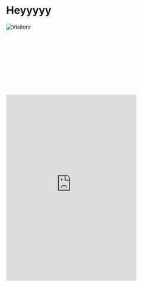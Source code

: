 # Heyyyyy
![Visitors](https://komarev.com/ghpvc/?username=aint-zyrrrrr&color=blue)

<div class="vscp" align="center">
    <svg xmlns="http://www.w3.org/2000/svg" width="530.037" height="168.784" viewBox="0 0 630.037 268.784" class="logo">
        <path id="Path_1" data-name="Path 1" d="M545,515.96l206.883-88.569v51.283L604.865,541.714l147.017,64.047v47.811l-206.922-90.36Z" transform="translate(-544.461 -411.101)" fill="#eee" stroke="#eee" stroke-width="1"/>
        <path id="Path_2" data-name="Path 2" d="M785.306,294.442l-26.492,11.732h-3.785l2.271-3.406,3.974-2.46,4.352-2.838,8.326-5.109,11.354-5.677,7.758-3.217,9.083-2.838,8.894-1.892,11.922-1.135h32.548l12.111,1.135,9.651,1.892,9.083,2.46,9.083,2.649,9.651,3.6,10.408,3.785,9.651,5.488,8.515,5.866-20.437,42.766-12.678-7.948-7.758-4.163L882,330.775l-14.381-5.109-10.6-2.082-8.326-.946H833.371l-10.408.946-10.218,3.6-8.515,7.191-2.743,3.557-1.68,4.927-.784,6.27.784,4.815,2.575,4.927,4.591,5.039,5.263,3.135,4.591,2.463,6.942,2.8,8.174,3.135,9.182,3.135,8.51,2.8,10.637,3.359,15.34,5.039,12.653,5.151,9.182,4.255,8.846,5.039,8.286,6.942,8.286,9.294,4.255,6.718,2.463,5.375,1.456,5.934,1.456,6.83v16.012l-2.015,10.189-2.127,7.39-1.568,4.031-2.239,5.039-3.7,6.046-5.151,6.718-5.711,5.375-6.046,5.151-8.286,4.7-10.189,4.255-8.622,2.911-8.062,2.016-9.294,1.568-6.942.56H824.328l-6.606-.9-9.741-1.456-12.093-1.9-6.942-1.9-4.031-2.351V470.5l4.031,2.015,6.27,3.247,7.614,2.575,7.054,1.792,9.07,1.68,9.294,1.12h20.491l5.711-1.12,5.039-1.68,5.039-2.351,5.487-3.023,3.7-4.255,3.135-5.375V454.937l-1.568-4.143-3.247-5.487-5.711-4.815-6.046-3.471-8.062-3.359L843.7,430.3l-7.838-2.8-12.093-3.919-10.525-3.7-11.085-3.583-7.95-3.135-8.622-3.471-7.614-3.807-7.278-4.7-5.6-4.143-4.927-4.815-3.919-3.919-3.807-4.927-2.687-4.591-2.239-5.375-1.792-5.934-1.456-5.711,41.037-17.691Z" transform="translate(-579.461 -277.101)" fill="#eee" stroke="#eee" stroke-width="1"/>
        <path id="Path_3" data-name="Path 3" d="M831.1,119.783l-21.383-11.922,5.488-3.6,7.569-2.46,8.326-2.271,5.866-1.514,7.758-1.7,6.434-1.135,7.372-.372h30.125l5.3.451,5.512.861,6.029,1.292s8.871,1.981,9.13,2.153,10.853,3.187,10.853,3.187l10.422,4.134,9.044,4.651,7.407,4.307,6.891,4.134,5.512,4.22,6.374,5.6,6.718,6.115,6.977,7.924,5.771,8.613,4.479,7.063,3.79,6.977,3.79,8.613,2.584,7.838,2.842,7.58,2.928,12.4,2.067,9.819v30.146l-.689,5.082-.947,4.823-1.292,5.6-1.809,6.891-1.034,4.823-2.067,6.2-1.981,4.909-2.67,5.512-3.1,6.546-3.876,6.8-4.22,6.288-4.91,6.46-4.393,5.34-4.134,4.048-5.082,5.168-5.254,4.048-5.168,3.876-8.785,5.685-9.044,5.168-9.474,4.651-8.872,3.445-7.493,2.5-12.747,2.756-6.288,1.206-6.546.861H856.836l-9.991-.947-10.25-2.153-7.924-2.067-8.958-2.928-9.474-3.618-8.441-4.479-8.613-5-4.307-2.756-3.79-3.187,9.044-3.962,3.618-1.723,4.823-3.1L807.4,321.7l4.909-4.134,4.393-4.91,2.5-3.531,3.015-4.22,1.981-3.876,1.378-3.876,3.79,4.565,4.479,2.5,4.651,2.239,5,1.55,6.718,1.637,7.235,1.206h26.27L894.3,308.7l8.182-2.67,6.46-2.67,5.082-2.756,4.651-3.187,6.029-4.737,5.254-4.909,4.737-4.909,3.531-4.22,4.651-7.149,3.531-6.2,2.412-7.235,1.895-7.149,1.55-8.7V215.5l-.431-4.307-1.292-5.426-1.292-5.254-1.895-4.479-1.809-5.426-2.153-4.393-2.584-4.479-3.445-4.823-3.962-4.479-3.7-3.7-4.048-3.962-3.1-2.928-3.1-2.326-3.617-2.326-4.134-2.412-5.857-2.928-5.6-2.153-3.962-1.206-4.823-1.378-4.737-.775-5.6-.689H857.869l-4.565.689-6.374,1.809-4.479,1.464-5.6,2.239-5.752,2.842-3.981,2.067-4.22,2.584-4.737,3.618-2.326,2.239-4.393-3.876,4.393-7.407,3.015-5.771,2.928-5.943,2.326-4.393,2.326-4.307L828.5,129.2l1.723-4.048,1.324-2.967Z" transform="translate(-480.461 -93.296)" fill="#eee" stroke="#eee" stroke-width="1"/>
        <path id="Path_4" data-name="Path 4" d="M1162.168,474.824l-2.475-3.93-5.24-7.569-3.93-5.822-7.86-8.3-7.569-7.278-7.424-6.114-6.987-4.512,4.367-1.31h85.3l8.006.582,5.823,1.31,6.4,1.456,5.531,2.038,5.823,2.475,5.386,2.911,4.8,3.348,3.785,2.766,2.474,2.475,3.2,3.2,2.62,3.057,3.348,4.367,2.475,4.949,2.62,5.968,1.6,4.512,1.164,5.386.582,4.221v18.341l-.582,4.512-2.1,6.962-1.882,5.057-2,4.195-2.117,3.96-2.039,2.94-2.078,3.058-2.627,2.94-2.509,2.352-2.235,2.039-3.1,2.47-2.117,1.451-3.528,2.313-3.372,1.647-2.588,1.451-3.019,1.411-3.411,1.137-3.724,1.411-4.391,1.019-4.665,1.019-4.7.9-6.116,1.019h-32.212v-33.3h26.3l3.72-.526,4.281-1.019,3.466-1.172,3.262-1.274,3.007-1.988,3.058-2.192,3.16-2.905,2.344-3.211,1.325-2.752,1.733-3.568.51-3.568v-13l-.765-3.058-.764-2.65-.917-2.4-1.376-2.752-1.886-2.6-1.988-1.937-2.5-2.192-1.733-1.58-2.141-1.682-2.6-1.325-3.975-1.427-3.058-.917-4.383-.815h-44.256v11.614Z" transform="translate(-646.461 -407.7)" fill="#eee" stroke="#eee" stroke-width="1"/>
    </svg>
</div>

<iframe src="https://discordwidget.com/api/widget/YourServerID" width="350" height="500" frameborder="0" scrolling="no"></iframe>

<style>
    .vscp svg path{
        stroke-dashoffset: 1250;
        stroke-dasharray: 1250;
        fill-opacity: 0;
        animation: draw-fill 10s forwards;
    }

    @keyframes draw-fill {
        0%, 100% {
            stroke-dashoffset: 1250;
            stroke-dasharray: 1250;
        }
    }
</style>
